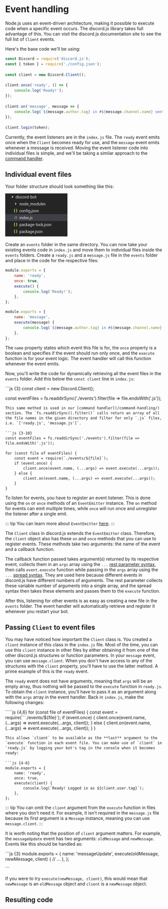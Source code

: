 # Event handling

Node.js uses an event-driven architecture, making it possible to execute code when a specific event occurs. The discord.js library takes full advantage of this. You can visit the discord.js documentation site to see the full list of `Client` events.

Here's the base code we'll be using:

```javascript
const Discord = require('discord.js');
const { token } = require('./config.json');

const client = new Discord.Client();

client.once('ready', () => {
    console.log('Ready!');
});

client.on('message', message => {
    console.log(`${message.author.tag} in #${message.channel.name} sent: ${message.content}`);
});

client.login(token);
```

Currently, the event listeners are in the `index.js` file. The `ready` event emits once when the `Client` becomes ready for use, and the `message` event emits whenever a message is received. Moving the event listener code into individual files is simple, and we'll be taking a similar approach to the [command handler](https://github.com/zachjmurphy/guide/tree/9925b2dac70a223dd2dbb549ce57ddb5515bcbc0/command-handling/README.md).

## Individual event files

Your folder structure should look something like this:

![Folder structure](../.gitbook/assets/folder-structure%20%281%29.png)

Create an `events` folder in the same directory. You can now take your existing events code in `index.js` and move them to individual files inside the `events` folders. Create a `ready.js` and a `message.js` file in the `events` folder and place in the code for the respective files:

```javascript
module.exports = {
    name: 'ready',
    once: true,
    execute() {
        console.log('Ready!');
    },
};
```

```javascript
module.exports = {
    name: 'message',
    execute(message) {
        console.log(`${message.author.tag} in #${message.channel.name} sent: ${message.content}`);
    },
};
```

The `name` property states which event this file is for, the `once` property is a boolean and specifies if the event should run only once, and the `execute` function is for your event logic. The event handler will call this function whenever the event emits.

Now, you'll write the code for dynamically retrieving all the event files in the `events` folder. Add this below the `const client` line in `index.js`:

\`\`\`js {3} const client = new Discord.Client\(\);

const eventFiles = fs.readdirSync\('./events'\).filter\(file =&gt; file.endsWith\('.js'\)\);

```text
This same method is used in our [command handler](/command-handling/) section. The `fs.readdirSync().filter()` calls return an array of all the file names in the given directory and filter for only `.js` files, i.e. `['ready.js', 'message.js']`.

```js {3-10}
const eventFiles = fs.readdirSync('./events').filter(file => file.endsWith('.js'));

for (const file of eventFiles) {
    const event = require(`./events/${file}`);
    if (event.once) {
        client.once(event.name, (...args) => event.execute(...args));
    } else {
        client.on(event.name, (...args) => event.execute(...args));
    }
}
```

To listen for events, you have to register an event listener. This is done using the `on` or `once` methods of an `EventEmitter` instance. The `on` method for events can emit multiple times, while `once` will run once and unregister the listener after a single emit.

::: tip You can learn more about `EventEmitter` [here](https://nodejs.org/api/events.html#events_class_eventemitter). :::

The `Client` class in discord.js extends the `EventEmitter` class. Therefore, the `client` object also has these `on` and `once` methods that you can use to register events. These methods take two arguments: the name of the event and a callback function.

The callback function passed takes argument\(s\) returned by its respective event, collects them in an `args` array using the `...` [rest parameter syntax](https://developer.mozilla.org/en-US/docs/Web/JavaScript/Reference/Functions/rest_parameters), then calls `event.execute` function while passing in the `args` array using the `...` [spread syntax](https://developer.mozilla.org/en-US/docs/Web/JavaScript/Reference/Operators/Spread_syntax). They are used here because different events in discord.js have different numbers of arguments. The rest parameter collects these variable number of arguments into a single array, and the spread syntax then takes these elements and passes them to the `execute` function.

After this, listening for other events is as easy as creating a new file in the `events` folder. The event handler will automatically retrieve and register it whenever you restart your bot.

## Passing `Client` to event files

You may have noticed how important the `Client` class is. You created a `client` instance of this class in the `index.js` file. Most of the time, you can use this `client` instance in other files by either obtaining it from one of the other discord.js structures or function parameters. In your `message` event, you can use `message.client`. When you don't have access to any of the structures with the `client` property, you'll have to use the latter method. A prime example of this is the `ready` event.

The `ready` event does not have arguments, meaning that `args` will be an empty array, thus nothing will be passed to the `execute` function in `ready.js`. To obtain the `client` instance, you'll have to pass it as an argument along with the `args` array in the event handler. Back in `index.js`, make the following changes:

`````js {4,6} for (const file of eventFiles) { const event = require(```./events/${file}\`\); if \(event.once\) { client.once\(event.name, \(...args\) =&gt; event.execute\(...args, client\)\); } else { client.on\(event.name, \(...args\) =&gt; event.execute\(...args, client\)\); } }

```text
This allows `client` to be available as the **last** argument to the `execute` function in each event file. You can make use of `client` in `ready.js` by logging your bot's tag in the console when it becomes ready:

```js {4-6}
module.exports = {
    name: 'ready',
    once: true,
    execute(client) {
        console.log(`Ready! Logged in as ${client.user.tag}`);
    },
};
```

::: tip You can omit the `client` argument from the `execute` function in files where you don't need it. For example, it isn't required in the `message.js` file because its first argument is a `Message` instance, meaning you can use `message.client`. :::

It is worth noting that the position of `client` argument matters. For example, the `messageUpdate` event has two arguments: `oldMessage` and `newMessage`. Events like this should be handled as:

\`\`\`js {3} module.exports = { name: 'messageUpdate', execute\(oldMessage, newMessage, client\) { // ... }, };

\`\`\`

If you were to try `execute(newMessage, client)`, this would mean that `newMessage` is an `oldMessage` object and `client` is a `newMessage` object.

## Resulting code

